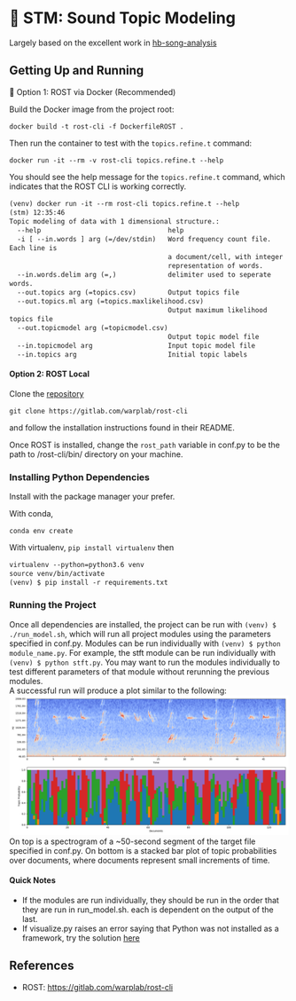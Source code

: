 # 🎵 STM: Sound Topic Modeling
Largely based on the excellent work in [hb-song-analysis](https://github.com/tbergama/hb-song-analysis)

##  Getting Up and Running

🐳 Option 1: ROST via Docker (Recommended)

Build the Docker image from the project root:

```shell
docker build -t rost-cli -f DockerfileROST .
```

Then run the container to test with the `topics.refine.t` command:

```shell
docker run -it --rm -v rost-cli topics.refine.t --help
```

You should see the help message for the `topics.refine.t` command, which indicates that the ROST CLI is working correctly.
```text
(venv) docker run -it --rm rost-cli topics.refine.t --help                                                                                                                                                                                                                 (stm) 12:35:46
Topic modeling of data with 1 dimensional structure.:
  --help                                help
  -i [ --in.words ] arg (=/dev/stdin)   Word frequency count file. Each line is
                                        a document/cell, with integer 
                                        representation of words. 
  --in.words.delim arg (=,)             delimiter used to seperate words.
  --out.topics arg (=topics.csv)        Output topics file
  --out.topics.ml arg (=topics.maxlikelihood.csv)
                                        Output maximum likelihood topics file
  --out.topicmodel arg (=topicmodel.csv)
                                        Output topic model file
  --in.topicmodel arg                   Input topic model file
  --in.topics arg                       Initial topic labels

```

#### Option 2: ROST Local
Clone the [repository](https://gitlab.com/warplab/rost-cli) 

```shell
git clone https://gitlab.com/warplab/rost-cli
```

and follow the installation instructions found in their README.

Once ROST is installed, change the `rost_path` variable in conf.py to be the path to /rost-cli/bin/ directory
on your machine.

### Installing Python Dependencies

Install with the package manager your prefer.

With conda,
```shell
conda env create
```
With virtualenv, `pip install virtualenv` then
```angular2html
virtualenv --python=python3.6 venv
source venv/bin/activate
(venv) $ pip install -r requirements.txt
```
### Running the Project
Once all dependencies are installed, the project can be run with `(venv) $ ./run_model.sh`, which will run all
project modules using the parameters specified in conf.py. 
Modules can be run individually with `(venv) $ python module_name.py`. For example, the stft module
can be run individually with `(venv) $ python stft.py`. You may want to run the modules
individually to test different parameters of that module without rerunning the previous modules.  
A successful run will produce a plot similar to the following:
![topic bar plot](./img/stacked_bar.png)
On top is a spectrogram of a ~50-second segment of the target file specified in conf.py. On bottom
is a stacked bar plot of topic probabilities over documents, where documents represent small increments
of time.

#### Quick Notes
* If the modules are run individually, they should be run in the order that they are run in run_model.sh.
each is dependent on the output of the last.
* If visualize.py raises an error saying that Python was not installed as a framework, try the 
solution [here](https://stackoverflow.com/questions/29433824/unable-to-import-matplotlib-pyplot-as-plt-in-virtualenv)

## References
* ROST: https://gitlab.com/warplab/rost-cli
